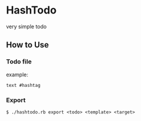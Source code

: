 HashTodo
============

very simple todo

## How to Use
### Todo file
example:
```
text #hashtag
```

### Export
```
$ ./hashtodo.rb export <todo> <template> <target>
```
<template> is a erb file.

### Template
```
<ul>
	<% tasks.each do |task| %>
		<li>
			<% task.hashtags.each do |tag| %>
				<span class="hashtag">#<%= tag %></span>
			<% end %>
			<%= task.text %>
		</li>
	<% end %>
</ul>
```